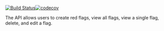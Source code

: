 [![Build Status](https://travis-ci.com/gatemadavid/iReporter2.svg?branch=ch-test-redflags)](https://travis-ci.com/gatemadavid/iReporter2)[![codecov](https://codecov.io/gh/gatemadavid/iReporter2/branch/ch-test-redflags/graph/badge.svg)](https://codecov.io/gh/gatemadavid/iReporter2)

The API allows users to create red flags, view all flags, view a single flag, delete, and edit a flag.
